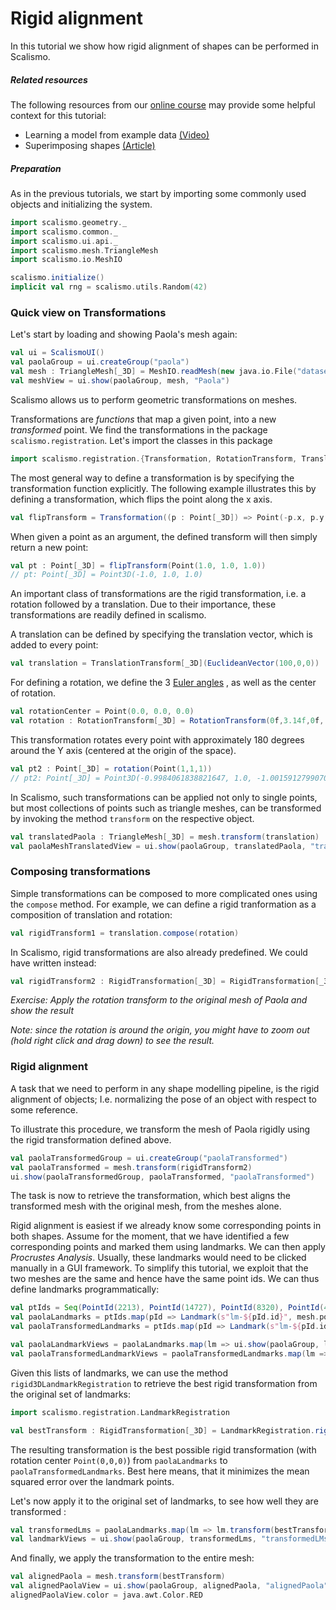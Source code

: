 # Rigid alignment

In this tutorial we show how rigid alignment of shapes can be performed in Scalismo.

##### Related resources

The following resources from our [online course](https://www.futurelearn.com/courses/statistical-shape-modelling) may provide
some helpful context for this tutorial:

- Learning a model from example data [(Video)](https://www.futurelearn.com/courses/statistical-shape-modelling/3/steps/250329)
- Superimposing shapes [(Article)](https://www.futurelearn.com/courses/statistical-shape-modelling/3/steps/250330)

##### Preparation

As in the previous tutorials, we start by importing some commonly used objects and initializing the system.

```scala
import scalismo.geometry._
import scalismo.common._
import scalismo.ui.api._
import scalismo.mesh.TriangleMesh
import scalismo.io.MeshIO

scalismo.initialize()
implicit val rng = scalismo.utils.Random(42)
```

### Quick view on Transformations

Let's start by loading and showing Paola's mesh again:

```scala
val ui = ScalismoUI()
val paolaGroup = ui.createGroup("paola")
val mesh : TriangleMesh[_3D] = MeshIO.readMesh(new java.io.File("datasets/Paola.stl")).get
val meshView = ui.show(paolaGroup, mesh, "Paola")
```

Scalismo allows us to perform geometric transformations on meshes.

Transformations are *functions* that map a given point, into a new *transformed* point.
We find the transformations in the package ```scalismo.registration```.
Let's import the classes in this package

```scala
import scalismo.registration.{Transformation, RotationTransform, TranslationTransform, RigidTransformation}
```


The most general way to define a transformation is by specifying the transformation function
explicitly. The following example illustrates this by defining a transformation,
which flips the point along the x axis.


```scala
val flipTransform = Transformation((p : Point[_3D]) => Point(-p.x, p.y, p.z))
```

When given a point as an argument, the defined transform will then simply return a new point:

```scala
val pt : Point[_3D] = flipTransform(Point(1.0, 1.0, 1.0))
// pt: Point[_3D] = Point3D(-1.0, 1.0, 1.0)
```

An important class of transformations are the rigid transformation, i.e. a rotation followed by a translation. Due to their
importance, these transformations are readily defined in scalismo.

A translation can be defined by specifying the translation vector, which is
added to every point:

```scala
val translation = TranslationTransform[_3D](EuclideanVector(100,0,0))
```

For defining a rotation, we define the 3 [Euler angles](https://en.wikipedia.org/wiki/Euler_angles) , as well as the center of rotation.

```scala
val rotationCenter = Point(0.0, 0.0, 0.0)
val rotation : RotationTransform[_3D] = RotationTransform(0f,3.14f,0f, rotationCenter)
```

This transformation rotates every point with approximately 180 degrees around the Y axis (centered at the origin of the space).

```scala
val pt2 : Point[_3D] = rotation(Point(1,1,1))
// pt2: Point[_3D] = Point3D(-0.9984061838821647, 1.0, -1.0015912799070552)
```

In Scalismo, such transformations can be applied not only to single points, but most collections of points such as triangle meshes, can be
transformed by invoking the method ```transform``` on the respective object.

```scala
val translatedPaola : TriangleMesh[_3D] = mesh.transform(translation)
val paolaMeshTranslatedView = ui.show(paolaGroup, translatedPaola, "translatedPaola")
```

### Composing transformations

Simple transformations can be composed to more complicated ones using the ```compose``` method. For example, we can define a rigid
tranformation as a composition of translation and rotation:

```scala
val rigidTransform1 = translation.compose(rotation)
```

In Scalismo, rigid transformations are also already predefined. We could have written instead:

```scala
val rigidTransform2 : RigidTransformation[_3D] = RigidTransformation[_3D](translation, rotation)
```


*Exercise: Apply the rotation transform to the original mesh of Paola and show the result*

*Note: since the rotation is around the origin, you might have to zoom out (hold right click and drag down) to see the result.*


### Rigid alignment

A task that we need to perform in any shape modelling pipeline, is the rigid alignment of objects; I.e. normalizing the pose of
an object with respect to some reference.

To illustrate this procedure, we transform the mesh of Paola rigidly using the
rigid transformation defined above.

```scala
val paolaTransformedGroup = ui.createGroup("paolaTransformed")
val paolaTransformed = mesh.transform(rigidTransform2)
ui.show(paolaTransformedGroup, paolaTransformed, "paolaTransformed")
```

The task is now to retrieve the transformation, which best aligns the transformed mesh
with the original mesh, from the meshes alone.

Rigid alignment is easiest if we already know some corresponding points in both shapes. Assume for the moment, that we
have identified a few corresponding points and marked them using landmarks. We can then apply *Procrustes Analysis*.
Usually, these landmarks would need to be clicked manually in a GUI framework. To simplify this tutorial, we exploit that the two meshes
are the same and hence have the same point ids. We can thus define landmarks programmatically:

```scala
val ptIds = Seq(PointId(2213), PointId(14727), PointId(8320), PointId(48182))
val paolaLandmarks = ptIds.map(pId => Landmark(s"lm-${pId.id}", mesh.pointSet.point(pId)))
val paolaTransformedLandmarks = ptIds.map(pId => Landmark(s"lm-${pId.id}", paolaTransformed.pointSet.point(pId)))

val paolaLandmarkViews = paolaLandmarks.map(lm => ui.show(paolaGroup, lm, s"${lm.id}"))
val paolaTransformedLandmarkViews = paolaTransformedLandmarks.map(lm => ui.show(paolaTransformedGroup, lm, lm.id))
```

Given this lists of landmarks, we can use the method ```rigid3DLandmarkRegistration```
to retrieve the best rigid transformation from the original set of landmarks:

```scala
import scalismo.registration.LandmarkRegistration

val bestTransform : RigidTransformation[_3D] = LandmarkRegistration.rigid3DLandmarkRegistration(paolaLandmarks, paolaTransformedLandmarks, center = Point(0, 0, 0))
```

The resulting transformation is the best possible rigid transformation (with rotation center ```Point(0,0,0)```) from ```paolaLandmarks``` to ```paolaTransformedLandmarks```.
Best here means, that it minimizes the mean squared error over the landmark points.

Let's now apply it to the original set of landmarks, to see how well they are transformed :

```scala
val transformedLms = paolaLandmarks.map(lm => lm.transform(bestTransform))
val landmarkViews = ui.show(paolaGroup, transformedLms, "transformedLMs")
```

And finally, we apply the transformation to the entire mesh:

```scala
val alignedPaola = mesh.transform(bestTransform)
val alignedPaolaView = ui.show(paolaGroup, alignedPaola, "alignedPaola") 
alignedPaolaView.color = java.awt.Color.RED
```

